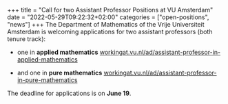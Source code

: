 +++
title = "Call for two Assistant Professor Positions at VU Amsterdam"
date = "2022-05-29T09:22:32+02:00"
categories = ["open-positions", "news"]
+++
The Department of Mathematics of the Vrije Universiteit Amsterdam is welcoming applications for two assistant professors (both tenure track):

- one in **applied mathematics** [workingat.vu.nl/ad/assistant-professor-in-applied-mathematics](https://workingat.vu.nl/ad/assistant-professor-in-applied-mathematics/j682zy)
 
- and one in **pure mathematics** [workingat.vu.nl/ad/assistant-professor-in-pure-mathematics](https://workingat.vu.nl/ad/assistant-professor-in-pure-mathematics/4r1v51)

The deadline for applications is on **June 19**.
